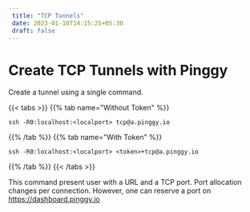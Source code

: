 ```yaml
---
 title: "TCP Tunnels" 
 date: 2023-01-10T14:15:25+05:30 
 draft: false 
---
```


# Create TCP Tunnels with Pinggy

Create a tunnel using a single command.

{{< tabs >}}
{{% tab name="Without Token" %}}
```
ssh -R0:localhost:<localport> tcp@a.pinggy.io
```
{{% /tab %}}
{{% tab name="With Token" %}}
```
ssh -R0:localhost:<localport> <token>+tcp@a.pinggy.io
```
{{% /tab %}}
{{< /tabs >}}

This command present user with a URL and a TCP port. Port allocation changes per connection. However, one can reserve a port on <https://dashboard.pinggy.io>
